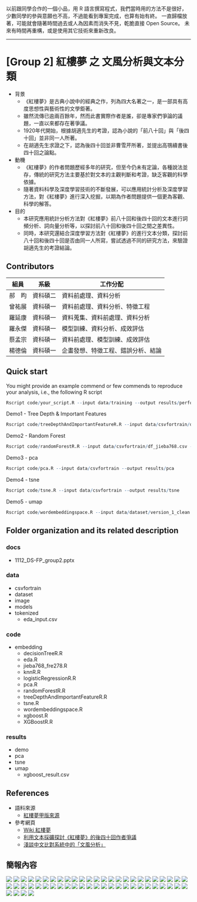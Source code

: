 以前跟同學合作的一個小品，用 R 語言撰寫程式，我們當時用的方法不是很好，少數同學的參與意願也不高，不過能看到專案完成，也算有始有終。
一直歸檔放著，可能就會隨著時間過去或人為因素而消失不見，乾脆直接 Open Source。
未來有時間再重構，或是使用其它技術來重新改良。

---

# [Group 2] 紅樓夢 之 文風分析與文本分類
- 背景
  - 《紅樓夢》是古典小說中的經典之作，列為四大名著之一，是一部具有高度思想性與藝術性的文學鉅著。
  - 雖然流傳已逾兩百餘年，然而此書實際作者是誰，卻是專家們爭論的議題，一直以來都存在著爭議。
  - 1920年代開始，根據胡適先生的考證，認為小說的「前八十回」與「後四十回」並非同一人所著。
  - 在胡適先生求證之下，認為後四十回並非曹雪芹所著，並提出高鶚續書後四十回之論點。
- 動機
  - 《紅樓夢》的作者問題歷經多年的研究，但至今仍未有定論，各種說法並存，傳統的研究方法主要基於對文本的主觀判斷和考證，缺乏客觀的科學依據。
  - 隨著資料科學及深度學習技術的不斷發展，可以應用統計分析及深度學習方法，對《紅樓夢》進行深入挖掘，以期為作者問題提供一個更為客觀、科學的解答。
- 目的
  - 本研究應用統計分析方法對《紅樓夢》前八十回和後四十回的文本進行詞頻分析、詞向量分析等，以探討前八十回和後四十回之間之差異性。
  - 同時，本研究還結合深度學習方法對《紅樓夢》的進行文本分類，探討前八十回和後四十回是否由同一人所寫，嘗試透過不同的研究方法，來驗證胡適先生的考證結論。


## Contributors
|組員|系級|工作分配|
|-|-|-|
|郝　昀|資科碩二|資料前處理、資料分析|
|曾祐展|資科碩一|資料前處理、資料分析、特徵工程|
|羅延康|資科碩一|資料蒐集、資料前處理、資料分析|
|羅永傑|資科碩一|模型訓練、資料分析、成效評估|
|蔡孟宗|資科碩一|資料前處理、模型訓練、成效評估|
|楊德倫|資科碩一|企畫發想、特徵工程、錯誤分析、結論|


## Quick start
You might provide an example commend or few commends to reproduce your analysis, i.e., the following R script
```R
Rscript code/your_script.R --input data/training --output results/performance.tsv
```
Demo1 - Tree Depth & Important Features
```R
Rscript code/treeDepthAndImportantFeatureR.R --input data/csvfortrain/df_jieba768.csv --output results/demo/importantFeatures.csv
```
Demo2 - Random Forest
```R
Rscript code/randomForestR.R --input data/csvfortrain/df_jieba768.csv --output results/demo/performance.csv
```
Demo3 - pca
```R
Rscript code/pca.R --input data/csvfortrain --output results/pca
```
Demo4 - tsne
```R
Rscript code/tsne.R --input data/csvfortrain --output results/tsne
```
Demo5 - umap
```R
Rscript code/wordembeddingspace.R --input data/dataset/version_1_clean.json --output results/umap
```

## Folder organization and its related description

### docs
* 1112_DS-FP_group2.pptx

### data
* csvfortrain
* dataset
* image
* models
* tokenized
  * eda_input.csv

### code
* embedding
  * decisionTreeR.R
  * eda.R
  * jieba768_fre278.R
  * knnR.R
  * logisticRegressionR.R
  * pca.R
  * randomForestR.R
  * treeDepthAndlmportantFeatureR.R
  * tsne.R
  * wordembeddingspace.R
  * xgboost.R
  * XGBoostR.R

### results
* demo
* pca
* tsne
* umap
  * xgboost_result.csv

## References
* 語料來源
  - [紅樓夢甲版來源](http://www.speedy7.com/cn/stguru/cht/redmansions.htm)
* 參考網頁
  - [Wiki 紅樓夢](https://zh.wikipedia.org/zh-tw/紅樓夢)
  - [利用文本採礦探討《紅樓夢》的後四十回作者爭議](http://www.dadh-record.digital.ntu.edu.tw/config_xml/2012config/programINFO/abs/paper03_01_abs.pdf)
  - [淺談中文比對系統中的「文風分析」](https://lsl.sinica.edu.tw/Blog/2022/08/29-2/)

## 簡報內容
![](images/01.PNG)
![](images/02.PNG)
![](images/03.PNG)
![](images/04.PNG)
![](images/05.PNG)
![](images/06.PNG)
![](images/07.PNG)
![](images/08.PNG)
![](images/09.PNG)
![](images/10.PNG)
![](images/11.PNG)
![](images/12.PNG)
![](images/13.PNG)
![](images/14.PNG)
![](images/15.PNG)
![](images/16.PNG)
![](images/17.PNG)
![](images/18.PNG)
![](images/19.PNG)
![](images/20.PNG)
![](images/21.PNG)
![](images/22.PNG)
![](images/23.PNG)
![](images/24.PNG)
![](images/25.PNG)
![](images/26.PNG)
![](images/27.PNG)
![](images/28.PNG)
![](images/29.PNG)
![](images/30.PNG)
![](images/31.PNG)
![](images/32.PNG)
![](images/33.PNG)
![](images/34.PNG)
![](images/35.PNG)
![](images/36.PNG)
![](images/37.PNG)
![](images/38.PNG)
![](images/39.PNG)
![](images/40.PNG)
![](images/41.PNG)
![](images/42.PNG)
![](images/43.PNG)
![](images/44.PNG)
![](images/45.PNG)
![](images/46.PNG)
![](images/47.PNG)
![](images/48.PNG)
![](images/49.PNG)
![](images/50.PNG)
![](images/51.PNG)
![](images/52.PNG)
![](images/53.PNG)
![](images/54.PNG)